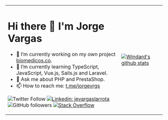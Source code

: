 <table>
  <tr>
    <td>
      <p float="left">

# Hi there 👋 I'm Jorge Vargas
- 🔭  I’m currently working on my own project [biomedicos.co](biomedicos.co).
- 🌱  I’m currently learning TypeScript, JavaScript, Vue.js, Sails.js and Laravel.
- 💬  Ask me about PHP and PrestaShop.
- 📫  How to reach me: [t.me/jorgevrgs](https://t.me/jorgevrgs)

![Twitter Follow](https://img.shields.io/twitter/follow/jorgevrgs1?label=Follow)
[![Linkedin: jevargaslarrota](https://img.shields.io/badge/-jevargaslarrota-blue?style=flat-square&logo=Linkedin&logoColor=white&link=https://www.linkedin.com/in/jevargaslarrota/)](https://www.linkedin.com/in/jevargaslarrota/)
![GitHub followers](https://img.shields.io/github/followers/jorgevrgs?label=Follow&style=social)
[![Stack Overflow](https://img.shields.io/badge/-Stack%20Overflow-222222?style=flat-square&logo=stack-overflow&&link=https://stackoverflow.com/users/6222600/jorge-vargas)](https://stackoverflow.com/users/6222600/jorge-vargas)
      </p>
    </td>
    <td>
[![Windard's github stats](https://github-readme-stats.vercel.app/api?username=jorgevrgs&show_icons=true)](https://github.com/jorgevrgs)
    </td>
  </tr>
</table>
